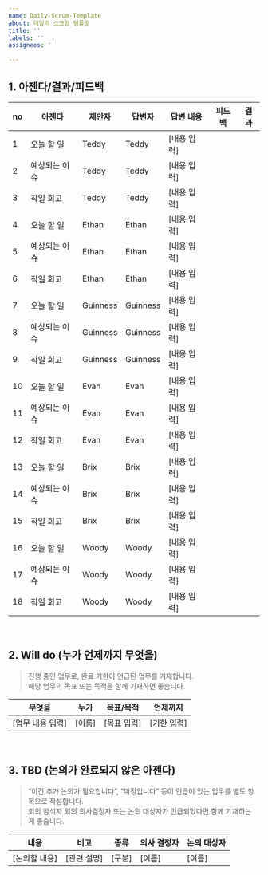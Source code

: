 ```yaml
---
name: Daily-Scrum-Template
about: 데일리 스크럼 템플릿
title: ''
labels: ''
assignees: ''

---
```


## 1. 아젠다/결과/피드백

| no | 아젠다 | 제안자 | 답변자 | 답변 내용 | 피드백 | 결과 |
|----|--------|--------|--------|------------|---------|--------|
| 1  | 오늘 할 일 | Teddy | Teddy | [내용 입력] |  |  |
| 2  | 예상되는 이슈 | Teddy | Teddy | [내용 입력] |  |  |
| 3  | 작일 회고 | Teddy | Teddy | [내용 입력] |  |  |
| 4  | 오늘 할 일 | Ethan | Ethan | [내용 입력] |  |  |
| 5  | 예상되는 이슈 | Ethan | Ethan | [내용 입력] |  |  |
| 6  | 작일 회고 | Ethan | Ethan | [내용 입력] |  |  |
| 7  | 오늘 할 일 | Guinness | Guinness | [내용 입력] |  |  |
| 8  | 예상되는 이슈 | Guinness | Guinness | [내용 입력] |  |  |
| 9  | 작일 회고 | Guinness | Guinness | [내용 입력] |  |  |
| 10 | 오늘 할 일 | Evan | Evan | [내용 입력] |  |  |
| 11 | 예상되는 이슈 | Evan | Evan | [내용 입력] |  |  |
| 12 | 작일 회고 | Evan | Evan | [내용 입력] |  |  |
| 13 | 오늘 할 일 | Brix | Brix | [내용 입력] |  |  |
| 14 | 예상되는 이슈 | Brix | Brix | [내용 입력] |  |  |
| 15 | 작일 회고 | Brix | Brix | [내용 입력] |  |  |
| 16 | 오늘 할 일 | Woody | Woody | [내용 입력] |  |  |
| 17 | 예상되는 이슈 | Woody | Woody | [내용 입력] |  |  |
| 18 | 작일 회고 | Woody | Woody | [내용 입력] |  |  |

<br />

## 2. Will do (누가 언제까지 무엇을)

> 진행 중인 업무로, 완료 기한이 언급된 업무를 기재합니다.  
> 해당 업무의 목표 또는 목적을 함께 기재하면 좋습니다.

| 무엇을              | 누가   | 목표/목적     | 언제까지 |
|---------------------|--------|----------------|-----------|
| [업무 내용 입력]    | [이름] | [목표 입력]   | [기한 입력] |

<br />

## 3. TBD (논의가 완료되지 않은 아젠다)

> “이건 추가 논의가 필요합니다”, “미정입니다” 등이 언급이 있는 업무를 별도 항목으로 작성합니다.  
> 회의 참석자 외의 의사결정자 또는 논의 대상자가 언급되었다면 함께 기재하는 게 좋습니다.

| 내용 | 비고 | 종류 | 의사 결정자 | 논의 대상자 |
|------|------|------|----------------|----------------|
| [논의할 내용] | [관련 설명] | [구분] | [이름] | [이름] |

